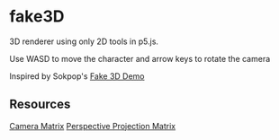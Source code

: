# fake3D
3D renderer using only 2D tools in p5.js. 

Use WASD to move the character and arrow keys to rotate the camera

Inspired by Sokpop's [Fake 3D Demo](https://youtu.be/chtRPC1ISyA)

## Resources
[Camera Matrix](https://en.wikipedia.org/wiki/Camera_matrix)
[Perspective Projection Matrix](http://www.songho.ca/opengl/gl_projectionmatrix.html)

